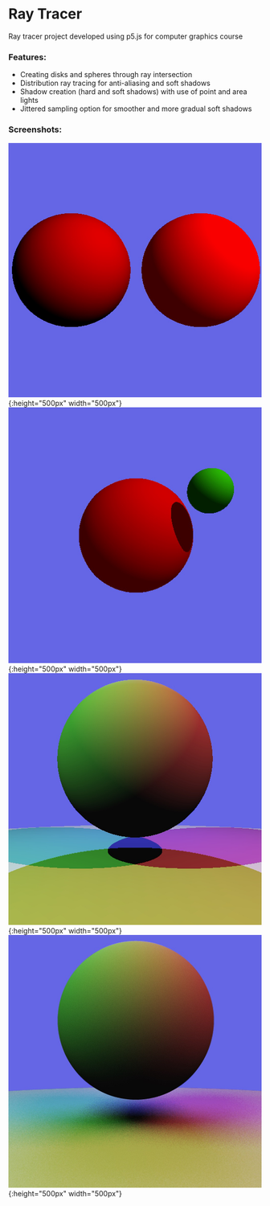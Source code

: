 # Ray Tracer
 Ray tracer project developed using p5.js for computer graphics course
 
###  Features:
- Creating disks and spheres through ray intersection
- Distribution ray tracing for anti-aliasing and soft shadows
- Shadow creation (hard and soft shadows) with use of point and area lights
- Jittered sampling option for smoother and more gradual soft shadows

### Screenshots:
![](docs/img1.jpg){:height="500px" width="500px"}
![](docs/img2.jpg){:height="500px" width="500px"}
![](docs/img3.jpg){:height="500px" width="500px"}
![](docs/img4.jpg){:height="500px" width="500px"}
